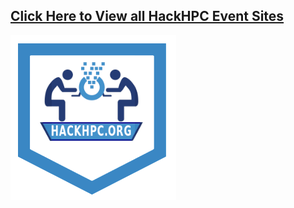 <h2><a href="index.html">Click Here to View all HackHPC Event Sites</a></h2>
<p align="center">

<a href="index.html"><img src="img/hackHPCbadge.png"></a>
</p>

